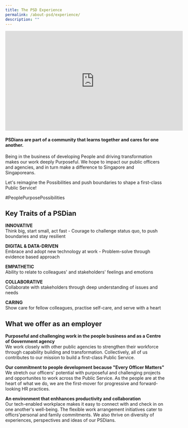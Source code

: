 ```yaml
---
title: The PSD Experience
permalink: /about-psd/experience/
description: ""
---
```

<iframe allowfullscreen="" allow="accelerometer; autoplay; clipboard-write; encrypted-media; gyroscope; picture-in-picture; web-share" frameborder="0" title="YouTube video player" src="https://www.youtube.com/embed/r5oCXnQQsxQ" height="315" width="560"></iframe>

#### PSDians are part of a community that learns together and cares for one another.

Being in the business of developing People and driving transformation makes our work deeply Purposeful. We hope to impact our public officers and agencies, and in turn make a difference to Singapore and Singaporeans.

Let's reimagine the Possibilities and push boundaries to shape a first-class Public Service!

#PeoplePurposePossibilities

## Key Traits of a PSDian

**INNOVATIVE**
<br>Think big, start small, act fast - Courage to challenge status quo, to push boundaries and stay resilient

**DIGITAL &amp; DATA-DRIVEN**
<br>Embrace and adopt new technology at work - Problem-solve through evidence based approach

**EMPATHETIC**
<br>Ability to relate to colleagues' and stakeholders' feelings and emotions

**COLLABORATIVE**
<br> Collaborate with stakeholders through deep understanding of issues and needs

**CARING**
<br>Show care for fellow colleagues, practise self-care, and serve with a heart

## What we offer as an employer

**Purposeful and challenging work in the people business and as a Centre of Government agency**
<br>We work closely with other public agencies to strengthen their workforce through capability building and transformation. Collectively, all of us contributes to our mission to build a first-class Public Service.

**Our commitment to people development because "Every Officer Matters"**
<br>We stretch our officers' potential with purposeful and challenging projects and opportunites to work across the Public Service. As the people are at the heart of what we do, we are the first-mover for progressive and forward-looking HR practices.

**An environment that enhhances productivity and collaboration**
<br>Our tech-enabled workplace makes it easy to connect with and check in on one another's well-being. The flexible work arrangement initiatives cater to officrs'personal and family commitments. We also thrive on diversity of experiences, perspectives and ideas of our PSDians.